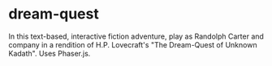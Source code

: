 # dream-quest
In this text-based, interactive fiction adventure, play as Randolph Carter and company in a rendition of H.P. Lovecraft's "The Dream-Quest of Unknown Kadath". Uses Phaser.js.
